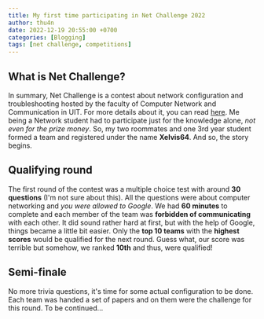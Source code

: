 ```yaml
---
title: My first time participating in Net Challenge 2022
author: thu4n
date: 2022-12-19 20:55:00 +0700
categories: [Blogging]
tags: [net challenge, competitions]
---
```

## What is Net Challenge?
In summary, Net Challenge is a contest about network configuration and troubleshooting hosted by the faculty of Computer Network and Communication in UIT. For more details about it, you can read [here](https://www.uit.edu.vn/net-challenge-2022-chinh-thuc-mo-dang-ky).
Me being a Network student had to participate just for the knowledge alone, *not even for the prize money*. So, my two roommates and one 3rd year student formed a team and registered under the name **Xelvis64**.
And so, the story begins.
## Qualifying round
The first round of the contest was a multiple choice test with around **30 questions** (I'm not sure about this). All the questions were about computer networking and *you were allowed to Google*. We had **60 minutes** to complete and each member of the team was **forbidden of communicating** with each other. It did sound rather hard at first, but with the help of Google, things became a little bit easier.
Only the **top 10 teams** with the **highest scores** would be qualified for the next round. Guess what, our score was terrible but somehow, we ranked **10th** and thus, were qualified!
## Semi-finale
No more trivia questions, it's time for some actual configuration to be done. Each team was handed a set of papers and on them were the challenge for this round. To be continued...